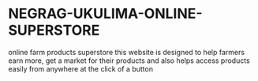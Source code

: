 # NEGRAG-UKULIMA-ONLINE-SUPERSTORE
online farm products superstore
this website is designed to help farmers earn more, get a market for their products and also helps access products easily from anywhere at the click of a button
